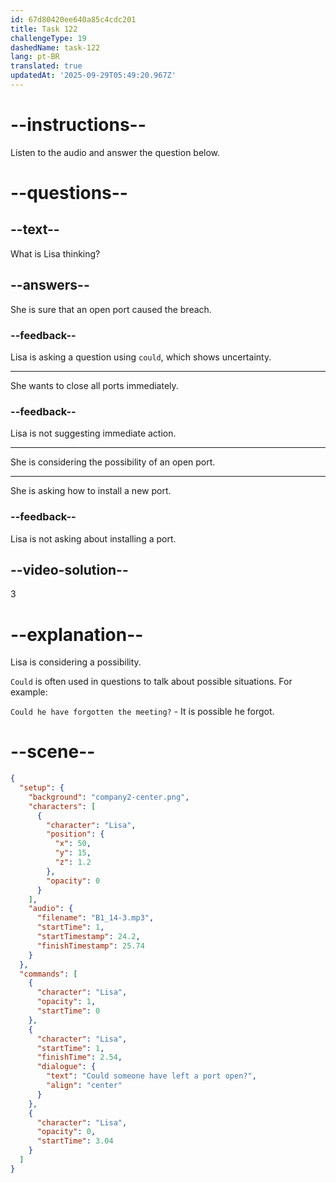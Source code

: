 ```yaml
---
id: 67d80420ee640a85c4cdc201
title: Task 122
challengeType: 19
dashedName: task-122
lang: pt-BR
translated: true
updatedAt: '2025-09-29T05:49:20.967Z'
---
```


<!-- (audio) Lisa: Could someone have left a port open? -->

# --instructions--

Listen to the audio and answer the question below.

# --questions--

## --text--

What is Lisa thinking?

## --answers--

She is sure that an open port caused the breach.

### --feedback--

Lisa is asking a question using `could`, which shows uncertainty.

---

She wants to close all ports immediately.

### --feedback--

Lisa is not suggesting immediate action.

---

She is considering the possibility of an open port.

---

She is asking how to install a new port.

### --feedback--

Lisa is not asking about installing a port.

## --video-solution--

3

# --explanation--

Lisa is considering a possibility.  

`Could` is often used in questions to talk about possible situations. For example:

`Could he have forgotten the meeting?` - It is possible he forgot. 

# --scene--

```json
{
  "setup": {
    "background": "company2-center.png",
    "characters": [
      {
        "character": "Lisa",
        "position": {
          "x": 50,
          "y": 15,
          "z": 1.2
        },
        "opacity": 0
      }
    ],
    "audio": {
      "filename": "B1_14-3.mp3",
      "startTime": 1,
      "startTimestamp": 24.2,
      "finishTimestamp": 25.74
    }
  },
  "commands": [
    {
      "character": "Lisa",
      "opacity": 1,
      "startTime": 0
    },
    {
      "character": "Lisa",
      "startTime": 1,
      "finishTime": 2.54,
      "dialogue": {
        "text": "Could someone have left a port open?",
        "align": "center"
      }
    },
    {
      "character": "Lisa",
      "opacity": 0,
      "startTime": 3.04
    }
  ]
}
```
